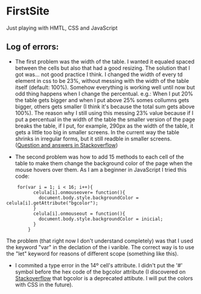 # FirstSite
Just playing with HMTL, CSS and JavaScript

## Log of errors:

* The first problem was the width of the table. I wanted it equaled spaced between the cells but also that had a good resizing. The solution that I got was... not good practice I think. I changed the width of every td element in css to be 23%, without messing with the width of the table itself (default: 100%). Somehow everything is working well until now but odd thing happens when I change the percentual. e.g.: When I put 20% the table gets bigger and when I put above 25% somes collumns gets bigger, others gets smaller (I think it's because the total sum gets above 100%). The reason why I still using this messing 23% value because if I put a percentual in the width of the table the smaller version of the page breaks the table, if I put, for example, 290px as the width of the table, it gets a little too big in smaller screens. In the current way the table shrinks in irregular forms, but it still readble in smaller screens. (<a href = "https://stackoverflow.com/questions/59511653/why-percentages-of-width-of-td-in-css-dont-seem-to-work">Question and answers in Stackoverflow</a>)

* The second problem was how to add 15 methods to each cell of the table to make them change the background color of the page when the mouse hovers over them. As I am a beginner in JavaScript I tried this code: 
```
    for(var i = 1; i < 16; i++){
          celula[i].onmouseover= function(){
            document.body.style.backgroundColor = celula[i].getAttribute("bgcolor");
          }
          celula[i].onmouseout = function(){
            document.body.style.backgroundColor = inicial;
          }
        }
```
The problem (that right now I don't understand completely) was that I used the keyword "var" in the declation of the i varible.       The correct way is to use the "let" keyword for reasons of different scope (something like this).

* I commited a type error in the 14º cell's attribute. I didn't put the '#' symbol before the hex code of the bgcolor attribute (I discovered on <a href= "https://stackoverflow.com/questions/59556855/problem-with-interactive-table-in-javascript-html-onmouserover">Stackoverflow</a> that bgcolor is a deprecated attibute. I will put the colors with CSS in the future).
  
